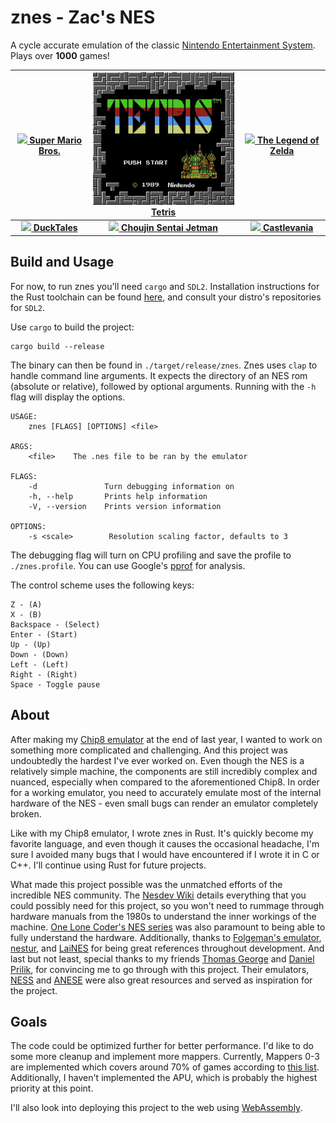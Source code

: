 # znes - Zac's NES

A cycle accurate emulation of the classic [Nintendo Entertainment System](https://en.wikipedia.org/wiki/Nintendo_Entertainment_System). Plays over **1000** games!

| [![](videos/smb.gif) Super Mario Bros.](https://en.wikipedia.org/wiki/Super_Mario_Bros.) | [![](videos/tetris.gif) Tetris](https://en.wikipedia.org/wiki/Tetris_(NES_video_game)) | [![](videos/zelda.gif) The Legend of Zelda](https://en.wikipedia.org/wiki/The_Legend_of_Zelda_(video_game)) |
|:---:|:---:|:---:|
| [![](videos/ducktales.gif) **DuckTales**](https://en.wikipedia.org/wiki/DuckTales_(video_game)) | [![](videos/jetman.gif) **Choujin Sentai Jetman**](https://en.wikipedia.org/wiki/Ch%C5%8Djin_Sentai_Jetman#Video_game) | [![](videos/castlevania.gif) **Castlevania**](https://en.wikipedia.org/wiki/Castlevania_(1986_video_game)) |

## Build and Usage
For now, to run znes you'll need `cargo` and `SDL2`. Installation instructions for the Rust toolchain can be found [here](https://www.rust-lang.org/tools/install), and consult your distro's repositories for `SDL2`.

Use `cargo` to build the project:
```
cargo build --release
```
The binary can then be found in `./target/release/znes`. Znes uses `clap` to handle command line arguments. It expects the directory of an NES rom (absolute or relative), followed by optional arguments. Running with the `-h` flag will display the options.
```
USAGE:
    znes [FLAGS] [OPTIONS] <file>

ARGS:
    <file>    The .nes file to be ran by the emulator

FLAGS:
    -d               Turn debugging information on
    -h, --help       Prints help information
    -V, --version    Prints version information

OPTIONS:
    -s <scale>        Resolution scaling factor, defaults to 3
```
The debugging flag will turn on CPU profiling and save the profile to `./znes.profile`. You can use Google's [pprof](https://github.com/google/pprof) for analysis.

The control scheme uses the following keys:
```
Z - (A)
X - (B)
Backspace - (Select)
Enter - (Start)
Up - (Up)
Down - (Down)
Left - (Left)
Right - (Right)
Space - Toggle pause
```

## About

After making my [Chip8 emulator](https://github.com/ZacJoffe/chip8-emulator) at the end of last year, I wanted to work on something more complicated and challenging. And this project was undoubtedly the hardest I've ever worked on. Even though the NES is a relatively simple machine, the components are still incredibly complex and nuanced, especially when compared to the aforementioned Chip8. In order for a working emulator, you need to accurately emulate most of the internal hardware of the NES - even small bugs can render an emulator completely broken.

Like with my Chip8 emulator, I wrote znes in Rust. It's quickly become my favorite language, and even though it causes the occasional headache, I'm sure I avoided many bugs that I would have encountered if I wrote it in C or C++. I'll continue using Rust for future projects.

What made this project possible was the unmatched efforts of the incredible NES community. The [Nesdev Wiki](https://wiki.nesdev.com/w/index.php/Nesdev_Wiki) details everything that you could possibly need for this project, so you won't need to rummage through hardware manuals from the 1980s to understand the inner workings of the machine. [One Lone Coder's NES series](https://www.youtube.com/watch?v=nViZg02IMQo&list=PLrOv9FMX8xJHqMvSGB_9G9nZZ_4IgteYf) was also paramount to being able to fully understand the hardware. Additionally, thanks to [Folgeman's emulator](https://github.com/fogleman/nes), [nestur](https://github.com/spieglt/nestur), and [LaiNES](https://github.com/AndreaOrru/LaiNES) for being great references throughout development. And last but not least, special thanks to my friends [Thomas George](https://github.com/t6george) and [Daniel Prilik](https://github.com/daniel5151), for convincing me to go through with this project. Their emulators, [NESS](https://github.com/t6george/NESS) and [ANESE](https://github.com/daniel5151/ANESE) were also great resources and served as inspiration for the project.

## Goals
The code could be optimized further for better performance. I'd like to do some more cleanup and implement more mappers. Currently, Mappers 0-3 are implemented which covers around 70% of games according to [this list](http://tuxnes.sourceforge.net/nesmapper.txt). Additionally, I haven't implemented the APU, which is probably the highest priority at this point.

I'll also look into deploying this project to the web using [WebAssembly](https://webassembly.org/).
